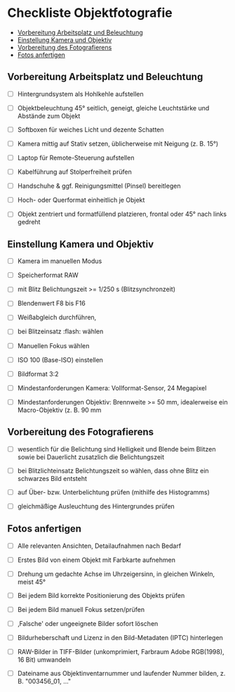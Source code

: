 # Checkliste Objektfotografie

<!-- TOC start (generated with https://github.com/derlin/bitdowntoc) -->

- [Vorbereitung Arbeitsplatz und Beleuchtung](#vorbereitung-arbeitsplatz-und-beleuchtung)
- [Einstellung Kamera und Objektiv](#einstellung-kamera-und-objektiv)
- [Vorbereitung des Fotografierens](#vorbereitung-des-fotografierens)
- [Fotos anfertigen](#fotos-anfertigen)

<!-- TOC end -->

## Vorbereitung Arbeitsplatz und Beleuchtung

- [ ] Hintergrundsystem als Hohlkehle aufstellen

- [ ] Objektbeleuchtung 45° seitlich, geneigt, gleiche Leuchtstärke und Abstände zum Objekt

- [ ] Softboxen für weiches Licht und dezente Schatten

- [ ] Kamera mittig auf Stativ setzen, üblicherweise mit Neigung (z. B. 15°)

- [ ] Laptop für Remote-Steuerung aufstellen

- [ ] Kabelführung auf Stolperfreiheit prüfen

- [ ] Handschuhe & ggf. Reinigungsmittel (Pinsel) bereitlegen

- [ ] Hoch- oder Querformat einheitlich je Objekt

- [ ] Objekt zentriert und formatfüllend platzieren, frontal oder 45° nach links gedreht 

## Einstellung Kamera und Objektiv

- [ ] Kamera im manuellen Modus

- [ ] Speicherformat RAW

- [ ] mit Blitz Belichtungszeit >= 1/250 s (Blitzsynchronzeit)

- [ ] Blendenwert F8 bis F16

- [ ] Weißabgleich durchführen,

- [ ] bei Blitzeinsatz :flash: wählen

- [ ] Manuellen Fokus wählen

- [ ] ISO 100 (Base-ISO) einstellen

- [ ] Bildformat 3:2

- [ ] Mindestanforderungen Kamera: Vollformat-Sensor, 24 Megapixel

- [ ] Mindestanforderungen Objektiv: Brennweite >= 50 mm, idealerweise ein Macro-Objektiv (z. B. 90 mm

## Vorbereitung des Fotografierens

- [ ] wesentlich für die Belichtung sind Helligkeit und Blende beim Blitzen sowie bei Dauerlicht zusatzlich die Belichtungszeit 

- [ ] bei Blitzlichteinsatz Belichtungszeit so wählen, dass ohne Blitz ein schwarzes Bild entsteht

- [ ] auf Über- bzw. Unterbelichtung prüfen (mithilfe des Histogramms)

- [ ] gleichmäßige Ausleuchtung des Hintergrundes prüfen

## Fotos anfertigen

- [ ] Alle relevanten Ansichten, Detailaufnahmen nach Bedarf

- [ ] Erstes Bild von einem Objekt mit Farbkarte aufnehmen
    
- [ ] Drehung um gedachte Achse im Uhrzeigersinn, in gleichen Winkeln, meist 45°

- [ ] Bei jedem Bild korrekte Positionierung des Objekts prüfen

- [ ] Bei jedem Bild manuell Fokus setzen/prüfen

- [ ] ‚Falsche' oder ungeeignete Bilder sofort löschen

- [ ] Bildurheberschaft und Lizenz in den Bild-Metadaten (IPTC) hinterlegen

- [ ] RAW-Bilder in TIFF-Bilder (unkomprimiert, Farbraum Adobe RGB(1998), 16 Bit) umwandeln

- [ ] Dateiname aus Objektinventarnummer und laufender Nummer bilden, z. B. "003456_01, ..."
